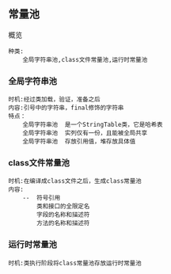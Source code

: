 ## 常量池

概览

```
种类:
	全局字符串池,class文件常量池,运行时常量池
```

### 全局字符串池

```
时机:经过类加载，验证，准备之后
内容:引号中的字符串，final修饰的字符串
特点：
    全局字符串池	是一个StringTable类，它是哈希表
    全局字符串池	实列仅有一份，且能被全局共享
    全局字符串池	存放引用值，堆存放具体值
```

### class文件常量池

```
时机:在编译成class文件之后，生成class常量池
内容:
	--	符号引用
        类和接口的全限定名
        字段的名称和描述符
        方法的名称和描述符
```

### 运行时常量池

```
时机:类执行阶段将class常量池存放运行时常量池
```

